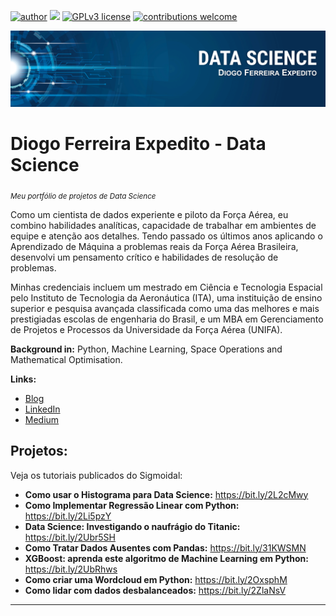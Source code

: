 [![author](https://img.shields.io/badge/author-DiogoFerreira-red.svg)](https://www.linkedin.com/in/diogo-ferreira-expedito-43b8a51a2/) [![](https://img.shields.io/badge/python-3.7+-blue.svg)](https://www.python.org/downloads/release/python-365/) [![GPLv3 license](https://img.shields.io/badge/License-GPLv3-blue.svg)](http://perso.crans.org/besson/LICENSE.html) [![contributions welcome](https://img.shields.io/badge/contributions-welcome-brightgreen.svg?style=flat)](https://github.com/carlosfab/data_science/issues)

<p align="center">
  <img src="Banner_github.png" >
</p>

# Diogo Ferreira Expedito - Data Science
<sub>*Meu portfólio de projetos de Data Science*</sub>

  Como um cientista de dados experiente e piloto da Força Aérea, eu combino habilidades analíticas, capacidade de trabalhar em ambientes de equipe e atenção aos detalhes. Tendo passado os últimos anos aplicando o Aprendizado de Máquina a problemas reais da Força Aérea Brasileira, desenvolvi um pensamento crítico e habilidades de resolução de problemas.
  
  Minhas credenciais incluem um mestrado em Ciência e Tecnologia Espacial pelo Instituto de Tecnologia da Aeronáutica (ITA), uma instituição de ensino superior e pesquisa avançada classificada como uma das melhores e mais prestigiadas escolas de engenharia do Brasil, e um MBA em Gerenciamento de Projetos e Processos da Universidade da Força Aérea (UNIFA).

**Background in:** Python, Machine Learning, Space Operations and Mathematical Optimisation.

**Links:**
* [Blog](http://sigmoidal.ai)
* [LinkedIn](https://www.linkedin.com/in/carlosfab)
* [Medium](https://www.medium.com)


## Projetos:
Veja os tutoriais publicados do Sigmoidal:

* **Como usar o Histograma para Data Science:** https://bit.ly/2L2cMwy
* **Como Implementar Regressão Linear com Python:** https://bit.ly/2Li5pzY
* **Data Science: Investigando o naufrágio do Titanic:** https://bit.ly/2Ubr5SH
* **Como Tratar Dados Ausentes com Pandas:** https://bit.ly/31KWSMN
* **XGBoost: aprenda este algoritmo de Machine Learning em Python:** https://bit.ly/2UbRhws
* **Como criar uma Wordcloud em Python:** https://bit.ly/2OxsphM
* **Como lidar com dados desbalanceados:** https://bit.ly/2ZlaNsV

---


